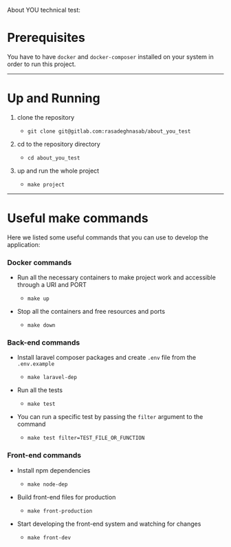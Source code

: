 About YOU technical test:

# Prerequisites

You have to have `docker` and `docker-composer` installed on your system in order to run this project.

---
# Up and Running
1. clone the repository
    - `git clone git@gitlab.com:rasadeghnasab/about_you_test`

2. cd to the repository directory
    - `cd about_you_test`
    
3. up and run the whole project
    - `make project`

---
# Useful make commands

Here we listed some useful commands that you can use to develop the application:

### Docker commands
- Run all the necessary containers to make project work and accessible through a URI and PORT
    - `make up`
    
- Stop all the containers and free resources and ports
    - `make down`

### Back-end commands

- Install laravel composer packages and create `.env` file from the `.env.example`
    - `make laravel-dep`

- Run all the tests
    - `make test`
    
- You can run a specific test by passing the `filter` argument to the command
    - `make test filter=TEST_FILE_OR_FUNCTION`

### Front-end commands

- Install npm dependencies
    - `make node-dep`
    
- Build front-end files for production
    - `make front-production`
    
- Start developing the front-end system and watching for changes
    - `make front-dev`
